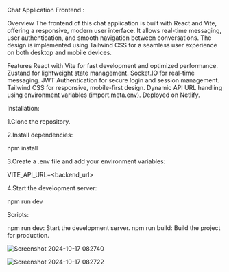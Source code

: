 Chat Application Frontend :

Overview
The frontend of this chat application is built with React and Vite, offering a responsive, modern user interface. It allows real-time messaging, user authentication, and smooth navigation between conversations. The design is implemented using Tailwind CSS for a seamless user experience on both desktop and mobile devices.

Features
React with Vite for fast development and optimized performance.
Zustand for lightweight state management.
Socket.IO for real-time messaging.
JWT Authentication for secure login and session management.
Tailwind CSS for responsive, mobile-first design.
Dynamic API URL handling using environment variables (import.meta.env).
Deployed on Netlify.

Installation:

1.Clone the repository.

2.Install dependencies:

npm install

3.Create a .env file and add your environment variables:

VITE_API_URL=<backend_url>

4.Start the development server:

npm run dev

Scripts:

npm run dev: Start the development server.
npm run build: Build the project for production.

![Screenshot 2024-10-17 082740](https://github.com/user-attachments/assets/9869417b-5073-4c02-9107-0988c7cc0318)

![Screenshot 2024-10-17 082722](https://github.com/user-attachments/assets/7bec178c-ece0-4bd5-a97c-ce9fa46589df)
